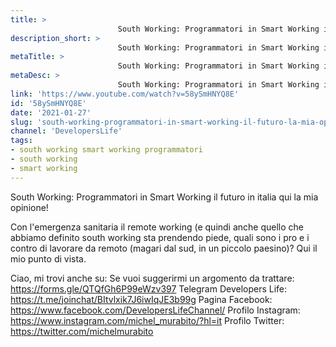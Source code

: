 ```yaml
---
title: > 
                        South Working: Programmatori in Smart Working il futuro, la mia opinione!
description_short: > 
                        South Working: Programmatori in Smart Working il futuro in italia qui la mia opinione! Con l'emergenza sanitaria il remote working ...
metaTitle: > 
                        South Working: Programmatori in Smart Working il futuro, la mia opinione!
metaDesc: > 
                        South Working: Programmatori in Smart Working il futuro in italia qui la mia opinione! Con l'emergenza sanitaria il remote working ...
link: 'https://www.youtube.com/watch?v=58ySmHNYQ8E'
id: '58ySmHNYQ8E'
date: '2021-01-27'
slug: 'south-working-programmatori-in-smart-working-il-futuro-la-mia-opinione'
channel: 'DevelopersLife'
tags: 
- south working smart working programmatori
- south working
- smart working
---
```

South Working: Programmatori in Smart Working il futuro in italia qui la mia opinione!

Con l'emergenza sanitaria il remote working (e quindi anche quello che abbiamo definito south working sta prendendo piede, quali sono i pro e i contro di lavorare da remoto (magari dal sud, in un piccolo paesino)? Qui il mio punto di vista.

Ciao, mi trovi anche su:
Se vuoi suggerirmi un argomento da trattare: https://forms.gle/QTQfGh6P99eWzv397
Telegram Developers Life: https://t.me/joinchat/BItvlxik7J6iwIqJE3b99g
Pagina Facebook: https://www.facebook.com/DevelopersLifeChannel/
Profilo Instagram: https://www.instagram.com/michel_murabito/?hl=it
Profilo Twitter: https://twitter.com/michelmurabito